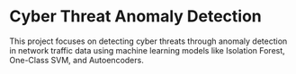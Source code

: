# Cyber Threat Anomaly Detection
This project focuses on detecting cyber threats through anomaly detection in network traffic data using machine learning models like Isolation Forest, One-Class SVM, and Autoencoders.
